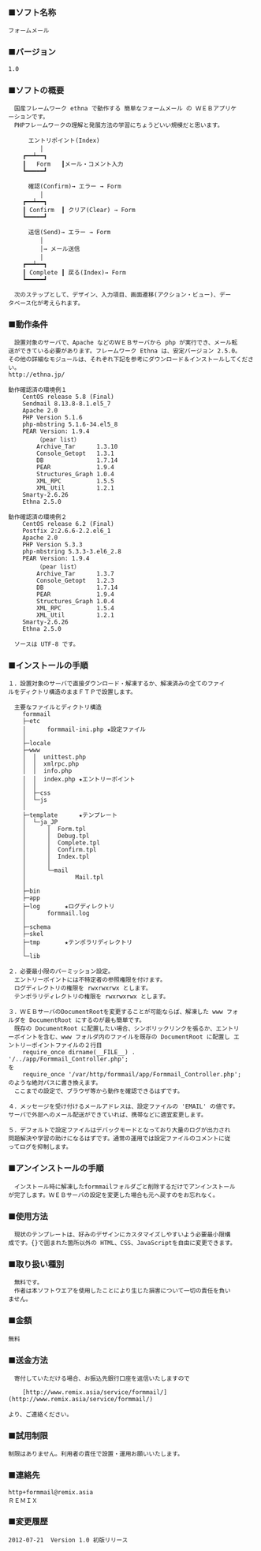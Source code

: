 ### ■ソフト名称
	フォームメール

### ■バージョン
	1.0

### ■ソフトの概要
	　国産フレームワーク ethna で動作する 簡単なフォームメール の ＷＥＢアプリケ
	ーションです。
	　PHPフレームワークの理解と発展方法の学習にちょうどいい規模だと思います。

		　エントリポイント(Index)
		　　　│
		┏━━┷━━┓
		┃   Form   ┃メール・コメント入力
		┗━━━━━┛

		　確認(Confirm)→ エラー → Form
		　　　│
		┏━━┷━━┓
		┃ Confirm  ┃ クリア(Clear) → Form
		┗━━━━━┛

		　送信(Send)→ エラー → Form
		　　　│
		　　　│→ メール送信
		　　　│
		┏━━┷━━┓
		┃ Complete ┃ 戻る(Index)→ Form
		┗━━━━━┛

	　次のステップとして、デザイン、入力項目、画面遷移(アクション・ビュー)、デー
	タベース化が考えられます。

### ■動作条件
	　設置対象のサーバで、Apache などのＷＥＢサーバから php が実行でき、メール転
	送ができている必要があります。フレームワーク Ethna は、安定バージョン 2.5.0。
	その他の詳細なモジュールは、それぞれ下記を参考にダウンロード＆インストールしてください。
	http://ethna.jp/

	動作確認済の環境例１
		CentOS release 5.8 (Final)
		Sendmail 8.13.8-8.1.el5_7
		Apache 2.0
		PHP Version 5.1.6
		php-mbstring 5.1.6-34.el5_8
		PEAR Version: 1.9.4
			（pear list）
			Archive_Tar      1.3.10
			Console_Getopt   1.3.1
			DB               1.7.14
			PEAR             1.9.4
			Structures_Graph 1.0.4
			XML_RPC          1.5.5
			XML_Util         1.2.1
		Smarty-2.6.26
		Ethna 2.5.0

	動作確認済の環境例２
		CentOS release 6.2 (Final)
		Postfix 2:2.6.6-2.2.el6_1
		Apache 2.0
		PHP Version 5.3.3 
		php-mbstring 5.3.3-3.el6_2.8
		PEAR Version: 1.9.4
			（pear list）
			Archive_Tar      1.3.7
			Console_Getopt   1.2.3
			DB               1.7.14
			PEAR             1.9.4
			Structures_Graph 1.0.4
			XML_RPC          1.5.4
			XML_Util         1.2.1
		Smarty-2.6.26
		Ethna 2.5.0

	　ソースは UTF-8 です。

### ■インストールの手順
	１．設置対象のサーバで直接ダウンロード・解凍するか、解凍済みの全てのファイ
	ルをディクトリ構造のままＦＴＰで設置します。

	　主要なファイルとディクトリ構造
		formmail
		├─etc
		│      formmail-ini.php	★設定ファイル
		│
		├─locale
		├─www
		│  │  unittest.php
		│  │  xmlrpc.php
		│  │  info.php
		│  │  index.php	★エントリーポイント
		│  │
		│  ├─css
		│  └─js
		│
		├─template		★テンプレート
		│  └─ja_JP
		│      │  Form.tpl
		│      │  Debug.tpl
		│      │  Complete.tpl
		│      │  Confirm.tpl
		│      │  Index.tpl
		│      │
		│      └─mail
		│              Mail.tpl
		│
		├─bin
		├─app
		├─log		★ログディレクトリ
		│      formmail.log
		│
		├─schema
		├─skel
		├─tmp		★テンポラリディレクトリ
		│
		└─lib

	２．必要最小限のパーミッション設定。
	　エントリーポイントには不特定者の参照権限を付けます。
	　ログディレクトリの権限を rwxrwxrwx とします。
	　テンポラリディレクトリの権限を rwxrwxrwx とします。

	３．ＷＥＢサーバのDocumentRootを変更することが可能ならば、解凍した www フォ
	ルダを DocumentRoot にするのが最も簡単です。
	　既存の DocumentRoot に配置したい場合、シンボリックリンクを張るか、エントリ
	ーポイントを含む、www フォルダ内のファイルを既存の DocumentRoot に配置し エ
	ントリーポイントファイルの２行目
		require_once dirname(__FILE__) . '/../app/Formmail_Controller.php';
	を
		require_once '/var/http/formmail/app/Formmail_Controller.php';
	のような絶対パスに書き換えます。
	　ここまでの設定で、ブラウザ等から動作を確認できるはずです。

	４．メッセージを受け付けるメールアドレスは、設定ファイルの 'EMAIL' の値です。
	サーバで外部へのメール配送ができていれば、携帯などに適宜変更します。

	５．デフォルトで設定ファイルはデバックモードとなっており大量のログが出力され
	問題解決や学習の助けになるはずです。通常の運用では設定ファイルのコメントに従
	ってログを抑制します。

### ■アンインストールの手順
	　インストール時に解凍したformmailフォルダごと削除するだけでアンインストール
	が完了します。ＷＥＢサーバの設定を変更した場合も元へ戻すのをお忘れなく。

### ■使用方法
	　現状のテンプレートは、好みのデザインにカスタマイズしやすいよう必要最小限構
	成です。{}で囲まれた箇所以外の HTML、CSS、JavaScriptを自由に変更できます。

### ■取り扱い種別
	　無料です。
	　作者は本ソフトウエアを使用したことにより生じた損害について一切の責任を負い
	ません。

### ■金額
	無料

### ■送金方法
	　寄付していただける場合、お振込先銀行口座を返信いたしますので

		[http://www.remix.asia/service/formmail/](http://www.remix.asia/service/formmail/)

	より、ご連絡ください。

### ■試用制限
	制限はありません。利用者の責任で設置・運用お願いいたします。

### ■連絡先
	http+formmail@remix.asia
	ＲＥＭＩＸ

### ■変更履歴
	2012-07-21	Version 1.0 初版リリース
